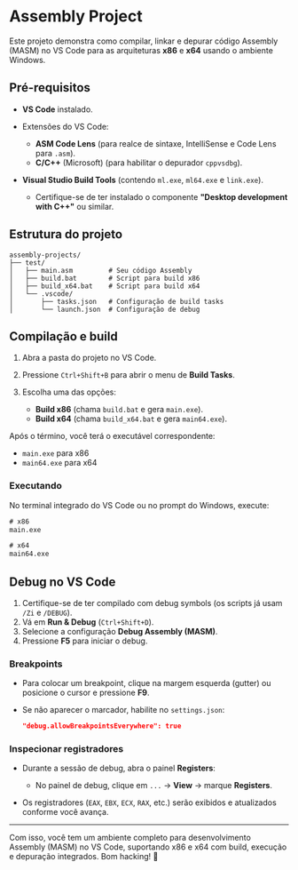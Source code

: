 # Assembly Project

Este projeto demonstra como compilar, linkar e depurar código Assembly (MASM) no VS Code para as arquiteturas **x86** e **x64** usando o ambiente Windows.

## Pré-requisitos

* **VS Code** instalado.

* Extensões do VS Code:

  * **ASM Code Lens** (para realce de sintaxe, IntelliSense e Code Lens para `.asm`).
  * **C/C++** (Microsoft) (para habilitar o depurador `cppvsdbg`).

* **Visual Studio Build Tools** (contendo `ml.exe`, `ml64.exe` e `link.exe`).

  * Certifique-se de ter instalado o componente **"Desktop development with C++"** ou similar.

## Estrutura do projeto

```
assembly-projects/
├── test/
│   ├── main.asm         # Seu código Assembly
│   ├── build.bat        # Script para build x86
│   ├── build_x64.bat    # Script para build x64
│   └── .vscode/
│       ├── tasks.json   # Configuração de build tasks
│       └── launch.json  # Configuração de debug
```

## Compilação e build

1. Abra a pasta do projeto no VS Code.
2. Pressione `Ctrl+Shift+B` para abrir o menu de **Build Tasks**.
3. Escolha uma das opções:

   * **Build x86** (chama `build.bat` e gera `main.exe`).
   * **Build x64** (chama `build_x64.bat` e gera `main64.exe`).

Após o término, você terá o executável correspondente:

* `main.exe` para x86
* `main64.exe` para x64

### Executando

No terminal integrado do VS Code ou no prompt do Windows, execute:

```bat
# x86
main.exe

# x64
main64.exe
```

## Debug no VS Code

1. Certifique-se de ter compilado com debug symbols (os scripts já usam `/Zi` e `/DEBUG`).
2. Vá em **Run & Debug** (`Ctrl+Shift+D`).
3. Selecione a configuração **Debug Assembly (MASM)**.
4. Pressione **F5** para iniciar o debug.

### Breakpoints

* Para colocar um breakpoint, clique na margem esquerda (gutter) ou posicione o cursor e pressione **F9**.
* Se não aparecer o marcador, habilite no `settings.json`:

  ```json
  "debug.allowBreakpointsEverywhere": true
  ```

### Inspecionar registradores

* Durante a sessão de debug, abra o painel **Registers**:

  * No painel de debug, clique em `...` → **View** → marque **Registers**.
* Os registradores (`EAX`, `EBX`, `ECX`, `RAX`, etc.) serão exibidos e atualizados conforme você avança.

---

Com isso, você tem um ambiente completo para desenvolvimento Assembly (MASM) no VS Code, suportando x86 e x64 com build, execução e depuração integrados. Bom hacking! 🚀
